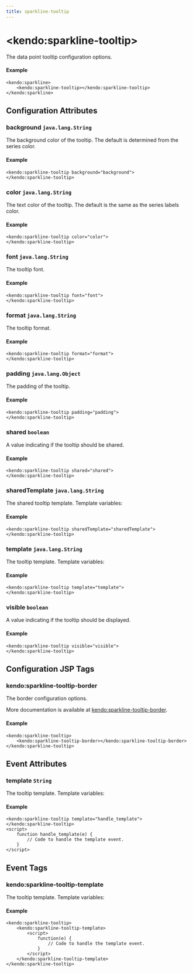 ```yaml
---
title: sparkline-tooltip
---
```


# \<kendo:sparkline-tooltip\>

The data point tooltip configuration options.

#### Example
    <kendo:sparkline>
        <kendo:sparkline-tooltip></kendo:sparkline-tooltip>
    </kendo:sparkline>

## Configuration Attributes

### background `java.lang.String`

The background color of the tooltip. The default is determined from the series color.

#### Example
    <kendo:sparkline-tooltip background="background">
    </kendo:sparkline-tooltip>

### color `java.lang.String`

The text color of the tooltip. The default is the same as the series labels color.

#### Example
    <kendo:sparkline-tooltip color="color">
    </kendo:sparkline-tooltip>

### font `java.lang.String`

The tooltip font.

#### Example
    <kendo:sparkline-tooltip font="font">
    </kendo:sparkline-tooltip>

### format `java.lang.String`

The tooltip format.

#### Example
    <kendo:sparkline-tooltip format="format">
    </kendo:sparkline-tooltip>

### padding `java.lang.Object`

The padding of the tooltip.

#### Example
    <kendo:sparkline-tooltip padding="padding">
    </kendo:sparkline-tooltip>

### shared `boolean`

A value indicating if the tooltip should be shared.

#### Example
    <kendo:sparkline-tooltip shared="shared">
    </kendo:sparkline-tooltip>

### sharedTemplate `java.lang.String`

The shared tooltip template.
Template variables:

#### Example
    <kendo:sparkline-tooltip sharedTemplate="sharedTemplate">
    </kendo:sparkline-tooltip>

### template `java.lang.String`

The tooltip template.
Template variables:

#### Example
    <kendo:sparkline-tooltip template="template">
    </kendo:sparkline-tooltip>

### visible `boolean`

A value indicating if the tooltip should be displayed.

#### Example
    <kendo:sparkline-tooltip visible="visible">
    </kendo:sparkline-tooltip>


##  Configuration JSP Tags

### kendo:sparkline-tooltip-border

The border configuration options.

More documentation is available at [kendo:sparkline-tooltip-border](/kendo-ui/api/wrappers/jsp/sparkline/tooltip-border).

#### Example

    <kendo:sparkline-tooltip>
        <kendo:sparkline-tooltip-border></kendo:sparkline-tooltip-border>
    </kendo:sparkline-tooltip>


## Event Attributes

### template `String`

The tooltip template.
Template variables:


#### Example
    <kendo:sparkline-tooltip template="handle_template">
    </kendo:sparkline-tooltip>
    <script>
        function handle_template(e) {
            // Code to handle the template event.
        }
    </script>

## Event Tags

### kendo:sparkline-tooltip-template

The tooltip template.
Template variables:


#### Example
    <kendo:sparkline-tooltip>
        <kendo:sparkline-tooltip-template>
            <script>
                function(e) {
                    // Code to handle the template event.
                }
            </script>
        </kendo:sparkline-tooltip-template>
    </kendo:sparkline-tooltip>

